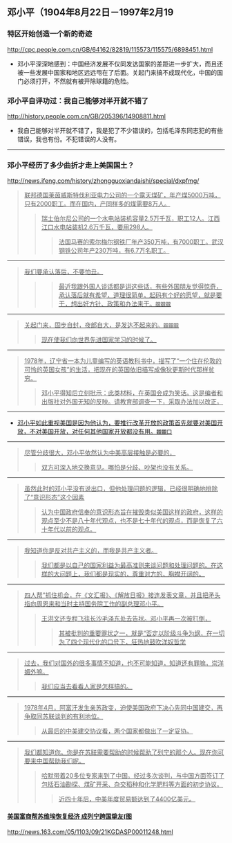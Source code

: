 ## 邓小平（1904年8月22日－1997年2月19
### 特区开始创造一个新的奇迹
http://cpc.people.com.cn/GB/64162/82819/115573/115575/6898451.html
- 邓小平深深地感到：中国经济发展不仅同发达国家的差距进一步扩大，而且还被一些发展中国家和地区远远甩在了后面。关起门来搞不成现代化，中国的国门必须打开，不然就有被开除球籍的危险。
### 邓小平自评功过：我自己能够对半开就不错了
http://history.people.com.cn/GB/205396/14908811.html
- 我自己能够对半开就不错了，我是犯了不少错误的，包括毛泽东同志犯的有些错误，我也有份。不犯错误的人没有。
---
### 邓小平经历了多少曲折才走上美国国土？
http://news.ifeng.com/history/zhongguoxiandaishi/special/dxpfmg/
><u>联邦德国莱茵威斯特伐利亚电力公司的一个露天煤矿，年产煤5000万吨，只有2000职工。而在国内，产同样多的煤需要8万人。
>><u>瑞士伯尔尼公司的一个水电站装机容量2.5万千瓦，职工12人。江西江口水电站装机2.6万千瓦，要用298人。
>>><u>法国马赛的索尔梅尔钢铁厂年产350万吨，有7000职工。武汉钢铁公司年产230万吨，有6.7万名职工。
---
>我们要承认落后，不要怕丑。
>>>最近我跟外国人谈话都是讲这些话，有些外国朋友觉得惊奇，
>>承认落后就有希望，道理很简单，起码有个好的愿望，就是要干，想出好方针、政策和办法来干。`龖龖龖`
---
>关起门来，固步自封，夜郎自大，是发达不起来的。`龖龖龖`
>>现在使我们向世界先进国家学习的时候了。
---
><u>1978年，辽宁省一本为儿童编写的英语教科书中，描写了“一个住在伦敦的可怜的英国女孩”的生活，把现在的英国依旧描写成像狄更斯时代那样贫穷。
>><u>邓小平得知后立刻批示</u>：此类材料，在英国会成为笑话。这是编者和出版社对外国无知的反映。请教育部调查一下，采取办法加以改正。
---
- <u>邓小平如此重视美国是因为他认为，要推行改革开放的政策首先就要对美国开放，不对美国开放，对任何其他国家开放都没有用。`龖龖囗`
---
><u>尽管分歧很大，邓小平依然认为中美高层接触是必要的，
>>双方可深入地交换意见。哪怕是分歧、吵架也没有关系。
---
><u>虽然此时的邓小平没有说出口，但他处理问题的逻辑，已经很明确地排除了“意识形态”这个因素
>>认为中国政府信奉的意识形态旨在摧毁类似美国这样的政府，这样的观点至少不是八十年代观点，也不是七十年代的观点，而是恢复了六十年代以前的观点。
---
>我知道你是反对共产主义的，而我是共产主义者。
>>我们都是以自己的国家利益为最高准则来谈问题和处理问题的。在这样的大问题上，我们都是现实的，尊重对方的，胸襟开阔的。
---
>四人帮”抓住机会，在《文汇报》、《解放日报》接连发表文章，并且把矛头指向周恩来和当时主持国务院工作的副总理邓小平。
>>王洪文还专程飞往长沙毛泽东处去告状。邓小平再一次被打倒，
>>>其被批判的重要罪状之一，就是“否定以阶级斗争为纲，在一切为了四个现代化的口号下，狂热地鼓吹洋奴哲学
---
>过去，我们对国外的很多事情不知道，也不可能知道，知道还有罪嘛，崇洋媚外嘛。
>>我们应当去看看人家是怎样搞的。
---
><u>1978年4月，阿富汗发生亲苏政变，迫使美国政府下决心先同中国建交，再争取同苏联谈判的有利地位。
>><u>从最后的中美建交协议看，两个国家都做出了一定妥协。
---
>我们都知道你。你是在苏联需要帮助的时候帮助了列宁的那个人。现在你可要来中国帮助我们呢。
>><u>哈默带着20多位专家来到了中国。经过多次谈判，与中国方面签订了包括石油勘探、煤矿开采、杂交稻种和化学肥料等方面的初步协议。
>>><u>近四十年后，中美年度贸易额达到了4400亿美元。
#### 美国富商帮苏维埃恢复经济 成列宁跨国挚友(图
http://news.163.com/05/1103/09/21KGDASP00011248.html